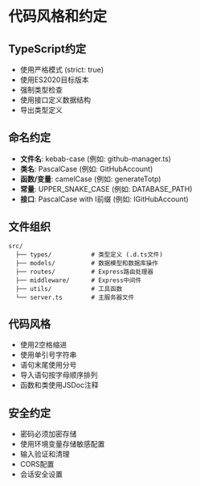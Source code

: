 # 代码风格和约定

## TypeScript约定
- 使用严格模式 (strict: true)
- 使用ES2020目标版本
- 强制类型检查
- 使用接口定义数据结构
- 导出类型定义

## 命名约定
- **文件名**: kebab-case (例如: github-manager.ts)
- **类名**: PascalCase (例如: GitHubAccount)
- **函数/变量**: camelCase (例如: generateTotp)
- **常量**: UPPER_SNAKE_CASE (例如: DATABASE_PATH)
- **接口**: PascalCase with I前缀 (例如: IGitHubAccount)

## 文件组织
```
src/
  ├── types/           # 类型定义 (.d.ts文件)
  ├── models/          # 数据模型和数据库操作
  ├── routes/          # Express路由处理器
  ├── middleware/      # Express中间件
  ├── utils/           # 工具函数
  └── server.ts        # 主服务器文件
```

## 代码风格
- 使用2空格缩进
- 使用单引号字符串
- 语句末尾使用分号
- 导入语句按字母顺序排列
- 函数和类使用JSDoc注释

## 安全约定
- 密码必须加密存储
- 使用环境变量存储敏感配置
- 输入验证和清理
- CORS配置
- 会话安全设置